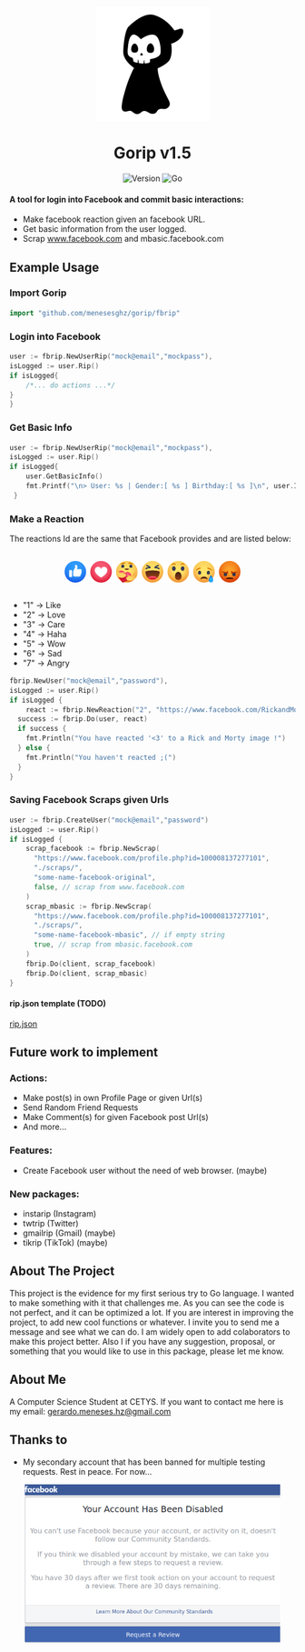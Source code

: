
<div align="center" width="100%">
  <img src="./assets/reaper.png" align="center" width="auto" height="auto">
   <h1 align="center">Gorip v1.5</h1>
</div>
<p align="center">
	<a><img src="https://img.shields.io/badge/Version-1.0.0-green.svg" alt="Version"></a>
	<a><img src="https://img.shields.io/badge/Made%20with-Go-blue.svg" alt="Go"></a>
</p>

#### A tool for login into Facebook and commit basic interactions:
 - Make facebook reaction given an facebook URL.
 - Get basic information from the user logged.
 - Scrap www.facebook.com and mbasic.facebook.com

## Example Usage
### Import Gorip
```go
import "github.com/menesesghz/gorip/fbrip"
```
### Login into Facebook
```go
user := fbrip.NewUserRip("mock@email","mockpass"),
isLogged := user.Rip()
if isLogged{
    /*... do actions ...*/
}
}
```
### Get Basic Info
```go
user := fbrip.NewUserRip("mock@email","mockpass"),
isLogged := user.Rip()
if isLogged{
    user.GetBasicInfo()
    fmt.Printf("\n> User: %s | Gender:[ %s ] Birthday:[ %s ]\n", user.Info.Name, user.Info.Gender, user.Info.Birthday)
 }
```
### Make a Reaction
The reactions Id are the same that Facebook provides and are listed below:

<br>
<div align="center" width="100%">
  <img src="./assets/reactions.png" align="center" width="310px" height="auto">
</div>
<br>

- "1" -> Like
- "2" -> Love
- "3" -> Care
- "4" -> Haha
- "5" -> Wow
- "6" -> Sad 
- "7" -> Angry

```go
fbrip.NewUser("mock@email","password"),
isLogged := user.Rip()
if isLogged {
	react := fbrip.NewReaction("2", "https://www.facebook.com/RickandMorty/photos/pcb.5282285888534857/5282285578534888/")
  success := fbrip.Do(user, react)
  if success {
    fmt.Println("You have reacted '<3' to a Rick and Morty image !")
  } else {
    fmt.Println("You haven't reacted ;(")
  }
}

```
### Saving Facebook Scraps given Urls
```go
user := fbrip.CreateUser("mock@email","password")
isLogged := user.Rip()
if isLogged {
    scrap_facebook := fbrip.NewScrap(
      "https://www.facebook.com/profile.php?id=100008137277101",
      "./scraps/",
      "some-name-facebook-original",
      false, // scrap from www.facebook.com
    )
    scrap_mbasic := fbrip.NewScrap(
      "https://www.facebook.com/profile.php?id=100008137277101",
      "./scraps/",
      "some-name-facebook-mbasic", // if empty string 
      true, // scrap from mbasic.facebook.com
    )
    fbrip.Do(client, scrap_facebook)
    fbrip.Do(client, scrap_mbasic)
}
```
#### rip.json template (TODO)
<a href="https://github.com/MenesesGHZ/gorip/blob/main/rip.json">rip.json</a>

## Future work to implement
### Actions:
- Make post(s) in own Profile Page or given Url(s) 
- Send Random Friend Requests
- Make Comment(s) for given Facebook post Url(s)
- And more...
### Features:
- Create Facebook user without the need of web browser. (maybe)
### New packages:
- instarip (Instagram)
- twtrip (Twitter)
- gmailrip (Gmail) (maybe)
- tikrip (TikTok) (maybe)

## About The Project
This project is the evidence for my first serious try to Go language. I wanted to make something with it that challenges me. As you can see the code is not perfect, and it can be optimized a lot. If you are interest in improving the project, to add new cool functions or whatever. I invite you to send me a message and see what we can do. I am widely open to add colaborators to make this project better. Also I if you have any suggestion, proposal, or something that you would like to use in this package, please let me know.

## About Me
A Computer Science Student at CETYS.
If you want to contact me here is my email: <a href="mail:gerardo.meneses.hz@gmail.com">gerardo.meneses.hz@gmail.com</a>


## Thanks to
- My secondary account that has been banned for multiple testing requests. Rest in peace. For now...

<div align="center" width="100%">
  <img src="./assets/result.png" align="center" width="450px" height="auto">
</div>
